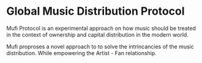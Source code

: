 # Global Music Distribution Protocol

Mufi Protocol is an experimental approach on how music should be treated in the context of ownership and capital distribution in the modern world.

Mufi proproses a novel approach to to solve the intrincancies of the music distribution. While empowering the Artist - Fan relationship.